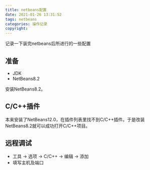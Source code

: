 ```yaml
---
title: netbeans配置
date: 2021-01-26 13:31:52
tags: netbeans
categories: 操作记录
copyright:
---
```


记录一下装完netbeans后所进行的一些配置

## 准备

- JDK
- NetBeans8.2

安装NetBeans8.2。

## C/C++插件

本来安装了NetBeans12.0，在插件列表里找不到C/C++插件。于是改装NetBeans8.2就可以成功打开C/C++项目。


## 远程调试

- 工具 -> 选项 -> C/C++ -> 编辑 -> 添加
- 填写主机及端口









